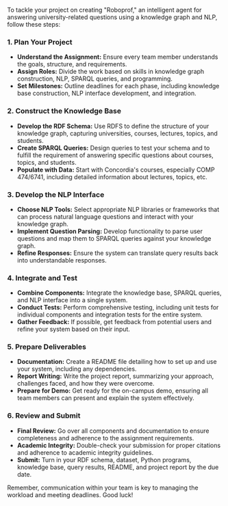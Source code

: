 To tackle your project on creating "Roboprof," an intelligent agent for answering university-related questions using a knowledge graph and NLP, follow these steps:

### 1. **Plan Your Project**
- **Understand the Assignment:** Ensure every team member understands the goals, structure, and requirements.
- **Assign Roles:** Divide the work based on skills in knowledge graph construction, NLP, SPARQL queries, and programming.
- **Set Milestones:** Outline deadlines for each phase, including knowledge base construction, NLP interface development, and integration.

### 2. **Construct the Knowledge Base**
- **Develop the RDF Schema:** Use RDFS to define the structure of your knowledge graph, capturing universities, courses, lectures, topics, and students.
- **Create SPARQL Queries:** Design queries to test your schema and to fulfill the requirement of answering specific questions about courses, topics, and students.
- **Populate with Data:** Start with Concordia's courses, especially COMP 474/6741, including detailed information about lectures, topics, etc.

### 3. **Develop the NLP Interface**
- **Choose NLP Tools:** Select appropriate NLP libraries or frameworks that can process natural language questions and interact with your knowledge graph.
- **Implement Question Parsing:** Develop functionality to parse user questions and map them to SPARQL queries against your knowledge graph.
- **Refine Responses:** Ensure the system can translate query results back into understandable responses.

### 4. **Integrate and Test**
- **Combine Components:** Integrate the knowledge base, SPARQL queries, and NLP interface into a single system.
- **Conduct Tests:** Perform comprehensive testing, including unit tests for individual components and integration tests for the entire system.
- **Gather Feedback:** If possible, get feedback from potential users and refine your system based on their input.

### 5. **Prepare Deliverables**
- **Documentation:** Create a README file detailing how to set up and use your system, including any dependencies.
- **Report Writing:** Write the project report, summarizing your approach, challenges faced, and how they were overcome.
- **Prepare for Demo:** Get ready for the on-campus demo, ensuring all team members can present and explain the system effectively.

### 6. **Review and Submit**
- **Final Review:** Go over all components and documentation to ensure completeness and adherence to the assignment requirements.
- **Academic Integrity:** Double-check your submission for proper citations and adherence to academic integrity guidelines.
- **Submit:** Turn in your RDF schema, dataset, Python programs, knowledge base, query results, README, and project report by the due date.

Remember, communication within your team is key to managing the workload and meeting deadlines. Good luck!